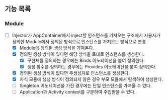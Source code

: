 ## 기능 목록
### Module
- [ ] Injector가 AppContainer에서 inject할 인스턴스를 가져오는 구조에서 사용자가 정의한 Module에서 정의된 방식으로 인스턴스를 가져오는 방식으로 변경
  - [x] Module에 정의된 생성 방식을 가져온다.
  - [x] 정의된 생성 방식이 있다면 해당 방식을 토대로 인스턴스를 생성한다.
    - [x] 구현체를 정의하는 경우에는 Binds 어노테이션을 붙여 정의한다.
    - [x] 생성 함수를 정의하는 경우에는 Provides 어노테이션을 붙여 정의한다.
  - [x] 정의된 생성 방식이 없다면 주생성자로 인스턴스를 생성한다.
  - [x] 자식 모듈에 생성 방식이 정의되지 않은 경우 부모 모듈에서 탐색하여 생성한다.
  - [ ] Singleton 어노테이션을 가진 경우에는 단일 인스턴스를 가져올 수 있다.
  - [ ] Application과 Activity context를 구분하여 주입받을 수 있다.
